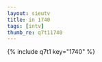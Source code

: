 ```yaml
--- 
layout: sieutv
title: in 1740
tags: [intv]
thumb_re: q7t11740
---
```

{% include q7t1 key="1740" %} 

